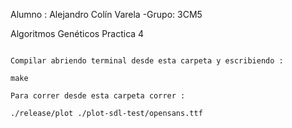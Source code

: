 Alumno : Alejandro Colín Varela
-Grupo: 3CM5

Algoritmos Genéticos
Practica 4

~~~~~~~~~~~~~~~~~~~~~~~~~~~~~~~~~~~~~~~~~~~~~~~~~~~~~~~~~~~~~~

Compilar abriendo terminal desde esta carpeta y escribiendo : 

make

Para correr desde esta carpeta correr : 

./release/plot ./plot-sdl-test/opensans.ttf
